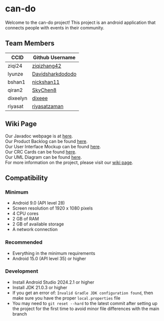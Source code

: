 # can-do
Welcome to the can-do project! This project is an android application that connects people with events in their community.

## Team Members
| CCID     | Github Username                                         |
|----------|---------------------------------------------------------|
| ziqi24   | [ziqizhang42](https://github.com/ziqizhang42)           |
| lyunze   | [Davidsharkdododo](https://github.com/Davidsharkdododo) |
| bshan1   | [nickshan11](https://github.com/nickshan11)             |
| qiran2   | [SkyChen8](https://github.com/SkyChen8)                 |
| dixeelyn | [dixeee](https://github.com/dixeee)                     |
| riyasat  | [riyasatzaman](https://github.com/riyasatzaman)         |

## Wiki Page
Our Javadoc webpage is at [here](https://cmput301f24-bugoff.github.io/can-do/). \
Our Product Backlog can be found [here](https://github.com/orgs/cmput301f24-bugoff/projects/1). \
Our User Interface Mockup can be found [here](https://github.com/cmput301f24-bugoff/can-do/wiki/User-Interface-Mockups). \
Our CRC Cards can be found [here](https://github.com/cmput301f24-bugoff/can-do/wiki/CRC-Cards). \
Our UML Diagram can be found [here](https://github.com/cmput301f24-bugoff/can-do/wiki/UML-Diagram).\
For more information on the project, please visit our [wiki page](https://github.com/cmput301f24-bugoff/can-do/wiki).

## Compatibility
### Minimum
- Android 9.0 (API level 28)
- Screen resolution of 1920 x 1080 pixels
- 4 CPU cores
- 2 GB of RAM
- 2 GB of available storage
- A network connection
### Recommended
- Everything in the minimum requirements
- Android 15.0 (API level 35) or higher
### Development
- Install Android Studio 2024.2.1 or higher
- Install JDK 21.0.3 or higher
- If you get an error of: `Invalid Gradle JDK configuration found`, then make sure you have the proper `local.properties` file
- You may need to `git reset --hard` to the latest commit after setting up the project for the first time to avoid minor file differences with the main branch
